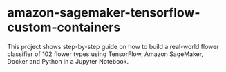 # amazon-sagemaker-tensorflow-custom-containers
This project shows step-by-step guide on how to build a real-world flower classifier of 102 flower types using TensorFlow, Amazon SageMaker, Docker and Python in a Jupyter Notebook.

